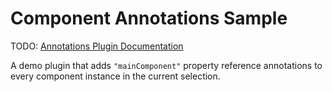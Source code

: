# Component Annotations Sample

TODO: [Annotations Plugin Documentation](...)

A demo plugin that adds `"mainComponent"` property reference annotations to every component instance in the current selection.
